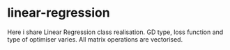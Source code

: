 # linear-regression
Here i share Linear Regression class realisation. GD type, loss function and type of optimiser varies.
All matrix operations are vectorised.
